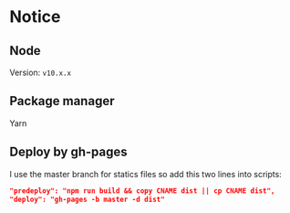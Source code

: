 # Notice

## Node
Version: `v10.x.x`

## Package manager
Yarn

## Deploy by gh-pages
I use the master branch for statics files
so add this two lines into scripts:
```json
"predeploy": "npm run build && copy CNAME dist || cp CNAME dist",
"deploy": "gh-pages -b master -d dist"
```